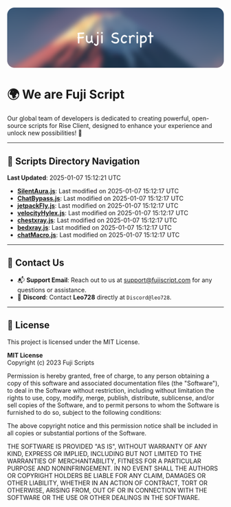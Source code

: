 ![Banner](.github/b.webp)

# 🌍 **We are Fuji Script**

Our global team of developers is dedicated to creating powerful, open-source scripts for Rise Client, designed to enhance your experience and unlock new possibilities! 🌟

---
<!-- SCRIPTS_NAVIGATION_START -->
## 📂 **Scripts Directory Navigation**

**Last Updated**: 2025-01-07 15:12:21 UTC

- **[SilentAura.js](scripts/SilentAura.js)**: Last modified on 2025-01-07 15:12:17 UTC
- **[ChatBypass.js](scripts/ChatBypass.js)**: Last modified on 2025-01-07 15:12:17 UTC
- **[jetpackFly.js](scripts/jetpackFly.js)**: Last modified on 2025-01-07 15:12:17 UTC
- **[velocityHylex.js](scripts/velocityHylex.js)**: Last modified on 2025-01-07 15:12:17 UTC
- **[chestxray.js](scripts/chestxray.js)**: Last modified on 2025-01-07 15:12:17 UTC
- **[bedxray.js](scripts/bedxray.js)**: Last modified on 2025-01-07 15:12:17 UTC
- **[chatMacro.js](scripts/chatMacro.js)**: Last modified on 2025-01-07 15:12:17 UTC

<!-- SCRIPTS_NAVIGATION_END -->

---

## 💬 **Contact Us**  
- 📬 **Support Email**: Reach out to us at [support@fujiscript.com](mailto:support@fujiscript.com) for any questions or assistance.  
- 💬 **Discord**: Contact **Leo728** directly at `Discord@leo728`.

---

## 📜 **License**

This project is licensed under the MIT License.  

**MIT License**  
Copyright (c) 2023 Fuji Scripts  

Permission is hereby granted, free of charge, to any person obtaining a copy of this software and associated documentation files (the "Software"), to deal in the Software without restriction, including without limitation the rights to use, copy, modify, merge, publish, distribute, sublicense, and/or sell copies of the Software, and to permit persons to whom the Software is furnished to do so, subject to the following conditions:  

The above copyright notice and this permission notice shall be included in all copies or substantial portions of the Software.  

THE SOFTWARE IS PROVIDED "AS IS", WITHOUT WARRANTY OF ANY KIND, EXPRESS OR IMPLIED, INCLUDING BUT NOT LIMITED TO THE WARRANTIES OF MERCHANTABILITY, FITNESS FOR A PARTICULAR PURPOSE AND NONINFRINGEMENT. IN NO EVENT SHALL THE AUTHORS OR COPYRIGHT HOLDERS BE LIABLE FOR ANY CLAIM, DAMAGES OR OTHER LIABILITY, WHETHER IN AN ACTION OF CONTRACT, TORT OR OTHERWISE, ARISING FROM, OUT OF OR IN CONNECTION WITH THE SOFTWARE OR THE USE OR OTHER DEALINGS IN THE SOFTWARE.  

